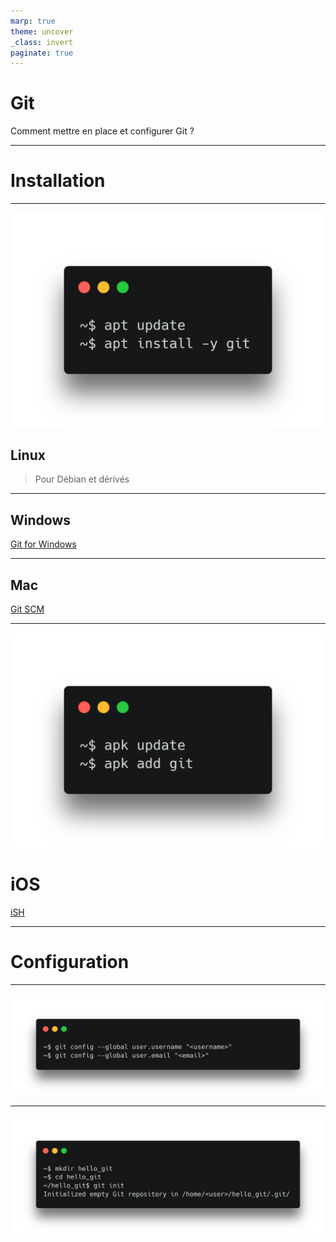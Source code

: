```yaml
---
marp: true
theme: uncover
_class: invert
paginate: true
---
```


# Git

Comment mettre en place et configurer Git ?

---

# Installation

---

![bg right contain](./resources/git_install_debian.png)

## Linux

> Pour Débian et dérivés

<!--
Il suffit de taper les commandes suivantes dans un terminal.
-->

<!--
```
apt update
apt install -y git
```
-->

---

## Windows

[Git for Windows](https://gitforwindows.org/)

<!--
Permet une installation simple de Git avec des interfaces graphiques.

L'ensemble des commandes seront à faire dans Git Bash.
-->

---

## Mac

[Git SCM](https://git-scm.com/download/mac)

---

![bg right contain](./resources/git_install_ios.png)

# iOS

[iSH](https://ish.app/)

<!--
Il suffit de taper les commandes suivantes dans un terminal.
-->

<!--
```
apk update
apk add git
```
-->

---

# Configuration

---

![bg contain](./resources/git_identity.png)

<!--
Commençons par définir notre identité dans la configuration de Git.
-->

---

![bg contain](./resources/git_init.png)

<!--
Créons notre premier dépôt Git.
-->

<!--
```
mkdir hello_git
cd hello_git
git init
```
-->